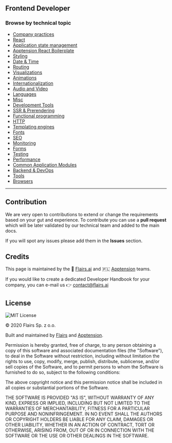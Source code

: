 Frontend Developer
------------------

  

### Browse by technical topic

*   [Company practices](/Technical%20Stack/Frontend%20Developer/Company%20practices.md)
*   [React](/Technical%20Stack/Frontend%20Developer/React.md)
*   [Application state management](/Technical%20Stack/Frontend%20Developer/Application%20state%20management.md)
*   [Apptension React Boilerplate](/Technical%20Stack/Frontend%20Developer/Apptension%20React%20Boilerplate.md)
*   [Styling](/Technical%20Stack/Frontend%20Developer/Styling.md)
*   [Date & Time](/Technical%20Stack/Frontend%20Developer/Date%20&%20Time.md)
*   [Routing](/Technical%20Stack/Frontend%20Developer/Routing.md)
*   [Visualizations](/Technical%20Stack/Frontend%20Developer/Visualizations.md)
*   [Animations](/Technical%20Stack/Frontend%20Developer/Animations.md)
*   [Internationalization](/Technical%20Stack/Frontend%20Developer/Internationalization.md)
*   [Audio and Video](/Technical%20Stack/Frontend%20Developer/Audio%20and%20Video.md)
*   [Languages](/Technical%20Stack/Frontend%20Developer/Languages.md)
*   [Misc](/Technical%20Stack/Frontend%20Developer/Misc.md)
*   [Development Tools](/Technical%20Stack/Frontend%20Developer/Development%20Tools.md)
*   [SSR & Prerendering](/Technical%20Stack/Frontend%20Developer/SSR%20&%20Prerendering.md)
*   [Functional programming](/Technical%20Stack/Frontend%20Developer/Functional%20programming.md)
*   [HTTP](/Technical%20Stack/Frontend%20Developer/HTTP.md)
*   [Templating engines](/Technical%20Stack/Frontend%20Developer/Templating%20engines.md)
*   [Fonts](/Technical%20Stack/Frontend%20Developer/Fonts.md)
*   [SEO](/Technical%20Stack/Frontend%20Developer/SEO.md)
*   [Monitoring](/Technical%20Stack/Frontend%20Developer/Monitoring.md)
*   [Forms](/Technical%20Stack/Frontend%20Developer/Forms.md)
*   [Testing](/Technical%20Stack/Frontend%20Developer/Testing.md)
*   [Performance](/Technical%20Stack/Frontend%20Developer/Performance.md)
*   [Common Application Modules](/Technical%20Stack/Frontend%20Developer/Common%20Application%20Modules.md)
*   [Backend & DevOps](/Technical%20Stack/Frontend%20Developer/Backend%20&%20DevOps.md)
*   [Tools](/Technical%20Stack/Frontend%20Developer/Tools.md)
*   [Browsers](/Technical%20Stack/Frontend%20Developer/Browsers.md)

* * *

Contribution
------------

We are very open to contributions to extend or change the requirements based on your gut and experience. To contribute you can use a **pull request** which will be later validated by our technical team and added to the main docs.

If you will spot any issues please add them in the **Issues** section.

Credits
-------

This page is maintained by the 🔹 [Flairs.ai](http://Flairs.ai) and 🇵🇱 [Apptension](https://apptension.com) teams.

If you would like to create a dedicated Developer Handbook for your company, you can e-mail us 👉 [contact@flairs.ai](mailto:contact@flairs.ai)

License
-------

![MIT License](https://img.shields.io/badge/License-MIT-blue.svg)

© 2020 Flairs Sp. z o.o.

Built and maintained by [Flairs](https://www.flairs.ai) and [Apptension](https://apptension.com).

Permission is hereby granted, free of charge, to any person obtaining a copy of this software and associated documentation files (the "Software"), to deal in the Software without restriction, including without limitation the rights to use, copy, modify, merge, publish, distribute, sublicense, and/or sell copies of the Software, and to permit persons to whom the Software is furnished to do so, subject to the following conditions:

The above copyright notice and this permission notice shall be included in all copies or substantial portions of the Software.

THE SOFTWARE IS PROVIDED "AS IS", WITHOUT WARRANTY OF ANY KIND, EXPRESS OR IMPLIED, INCLUDING BUT NOT LIMITED TO THE WARRANTIES OF MERCHANTABILITY, FITNESS FOR A PARTICULAR PURPOSE AND NONINFRINGEMENT. IN NO EVENT SHALL THE AUTHORS OR COPYRIGHT HOLDERS BE LIABLE FOR ANY CLAIM, DAMAGES OR OTHER LIABILITY, WHETHER IN AN ACTION OF CONTRACT, TORT OR OTHERWISE, ARISING FROM, OUT OF OR IN CONNECTION WITH THE SOFTWARE OR THE USE OR OTHER DEALINGS IN THE SOFTWARE.